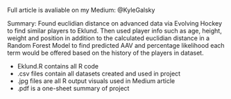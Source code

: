 Full article is avaliable on my Medium: @KyleGalsky

Summary:
Found euclidian distance on advanced data via Evolving Hockey to find similar players to Eklund. Then used player info such as age, height, weight and position in addition to the calculated euclidian distance in a Random Forest Model to find predicted AAV and percentage likelihood each term would be offered based on the history of the players in dataset.


- Eklund.R contains all R code
- .csv files contain all datasets created and used in project
- .jpg files are all R output visuals used in Medium article
- .pdf is a one-sheet summary of project
